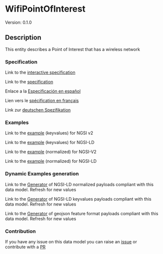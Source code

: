 # WifiPointOfInterest
Version: 0.1.0

## Description 

This entity describes a Point of Interest that has a wireless network
### Specification

Link to the [interactive specification](https://swagger.lab.fiware.org/?url=https://github.com/smart-data-models/dataModel.WifiNetwork/blob/master/WifiPointOfInterest/swagger.yaml)

Link to the [specification](https://github.com/smart-data-models/dataModel.WifiNetwork/blob/master/WifiPointOfInterest/doc/spec.md)

Enlace a la [Especificación en español](https://github.com/smart-data-models/dataModel.WifiNetwork/blob/master/WifiPointOfInterest/doc/spec_ES.md)

Lien vers le [spécification en français](https://github.com/smart-data-models/dataModel.WifiNetwork/blob/master/WifiPointOfInterest/doc/spec_FR.md)

Link zur [deutschen Spezifikation](https://github.com/smart-data-models/dataModel.WifiNetwork/blob/master/WifiPointOfInterest/doc/spec_DE.md)
### Examples

Link to the [example](https://github.com/smart-data-models/dataModel.WifiNetwork/blob/master/WifiPointOfInterest/examples/example.json) (keyvalues) for NGSI v2

Link to the [example](https://github.com/smart-data-models/dataModel.WifiNetwork/blob/master/WifiPointOfInterest/examples/example.jsonld) (keyvalues) for NGSI-LD

Link to the [example](https://github.com/smart-data-models/dataModel.WifiNetwork/blob/master/WifiPointOfInterest/examples/example-normalized.json) (normalized) for NGSI-V2

Link to the [example](https://github.com/smart-data-models/dataModel.WifiNetwork/blob/master/WifiPointOfInterest/examples/example-normalized.jsonld) (normalized) for NGSI-LD
### Dynamic Examples generation

Link to the [Generator](https://smartdatamodels.org/extra/ngsi-ld_generator.php?schemaUrl=https://raw.githubusercontent.com/smart-data-models/dataModel.WifiNetwork/master/WifiPointOfInterest/schema.json&email=info@smartdatamodels.org) of NGSI-LD normalized payloads compliant with this data model. Refresh for new values

Link to the [Generator](https://smartdatamodels.org/extra/ngsi-ld_generator_keyvalues.php?schemaUrl=https://raw.githubusercontent.com/smart-data-models/dataModel.WifiNetwork/master/WifiPointOfInterest/schema.json&email=info@smartdatamodels.org) of NGSI-LD keyvalues payloads compliant with this data model. Refresh for new values

Link to the [Generator](https://smartdatamodels.org/extra/geojson_features_generator_v1.0.php?schemaUrl=https://raw.githubusercontent.com/smart-data-models/dataModel.WifiNetwork/master/WifiPointOfInterest/schema.json&email=info@smartdatamodels.org) of geojson feature format payloads compliant with this data model. Refresh for new values
### Contribution

 If you have any issue on this data model you can raise an [issue](https://github.com/smart-data-models/dataModel.WifiNetwork/issues)  or contribute with a [PR](https://github.com/smart-data-models/dataModel.WifiNetwork/pulls)